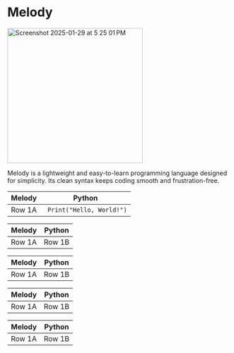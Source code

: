 # Melody
<img width="306" alt="Screenshot 2025-01-29 at 5 25 01 PM" src="https://github.com/user-attachments/assets/ec711ff0-3ed8-4bac-9625-8613e5c0d49d" />

Melody is a lightweight and easy-to-learn programming language designed for simplicity. Its clean syntax keeps coding smooth and frustration-free.

| Melody   | Python |
|----------|----------|
| Row 1A   | ``` Print("Hello, World!")```   |


| Melody   | Python |
|----------|----------|
| Row 1A   | Row 1B   |

| Melody   | Python |
|----------|----------|
| Row 1A   | Row 1B   |

| Melody   | Python |
|----------|----------|
| Row 1A   | Row 1B   |

| Melody   | Python |
|----------|----------|
| Row 1A   | Row 1B   |
